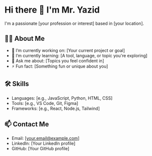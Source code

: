 # Hi there 👋 I'm Mr. Yazid

I'm a passionate [your profession or interest] based in [your location].

## 👨‍💻 About Me

- 🔭 I’m currently working on: [Your current project or goal]
- 🌱 I’m currently learning: [A tool, language, or topic you're exploring]
- 💬 Ask me about: [Topics you feel confident in]
- ⚡ Fun fact: [Something fun or unique about you]

## 🛠 Skills

- Languages: [e.g., JavaScript, Python, HTML, CSS]
- Tools: [e.g., VS Code, Git, Figma]
- Frameworks: [e.g., React, Node.js, Tailwind]

## 📫 Contact Me

- Email: [your.email@example.com]
- LinkedIn: [Your LinkedIn profile]
- GitHub: [Your GitHub profile]

